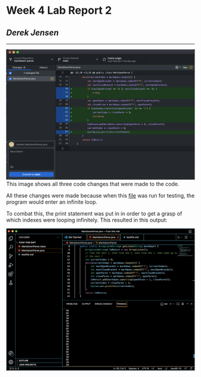 # Week 4 Lab Report 2
## *Derek Jensen*
___
![Image](report2changes.png)
This image shows all three code changes that were made to the code.

All these changes were made because when this [file](test-break.md) was run for testing, the program would enter an infinite loop.

To combat this, the print statement was put in in order to get a grasp of which indexes were looping infinitely. This resulted in this output:

![Image](report2loop.png)